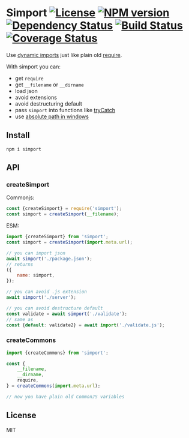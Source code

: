 # Simport [![License][LicenseIMGURL]][LicenseURL] [![NPM version][NPMIMGURL]][NPMURL] [![Dependency Status][DependencyStatusIMGURL]][DependencyStatusURL] [![Build Status][BuildStatusIMGURL]][BuildStatusURL] [![Coverage Status][CoverageIMGURL]][CoverageURL]

Use [dynamic imports](https://developer.mozilla.org/en-US/docs/Web/JavaScript/Reference/Statements/import#Dynamic_Imports) just like plain old [require](https://nodejs.org/api/esm.html#esm_require).

With simport you can:

- get `require`
- get `__filename` or `__dirname`
- load json
- avoid extensions
- avoid destructuring default
- pass `simport` into functions like [tryCatch](https://github.com/coderaiser/try-to-catch)
- use [absolute path in windows](https://github.com/nodejs/node/issues/31710#issuecomment-587434048)

## Install

`npm i simport`

## API

### createSimport

Commonjs:

```js
const {createSimport} = require('simport');
const simport = createSimport(__filename);
```

ESM:

```js
import {createSimport} from 'simport';
const simport = createSimport(import.meta.url);

// you can import json
await simport('./package.json');
// returns
({
    name: simport,
});

// you can avoid .js extension
await simport('./server');

// you can avoid destructure default
const validate = await simport('./validate');
// same as
const {default: validate2} = await import('./validate.js');
```

### createCommons

```js
import {createCommons} from 'simport';

const {
    __filename,
    __dirname,
    require,
} = createCommons(import.meta.url);

// now you have plain old CommonJS variables
```


## License

MIT

[NPMIMGURL]:                https://img.shields.io/npm/v/simport.svg?style=flat
[BuildStatusIMGURL]:        https://travis-ci.com/coderaiser/simport.svg?branch=master
[DependencyStatusIMGURL]:   https://img.shields.io/david/coderaiser/simport.svg?style=flat
[LicenseIMGURL]:            https://img.shields.io/badge/license-MIT-317BF9.svg?style=flat
[NPMURL]:                   https://npmjs.org/package/simport "npm"
[BuildStatusURL]:           https://travis-ci.com/coderaiser/simport  "Build Status"
[DependencyStatusURL]:      https://david-dm.org/coderaiser/simport "Dependency Status"
[LicenseURL]:               https://tldrlegal.com/license/mit-license "MIT License"

[CoverageURL]:              https://coveralls.io/github/coderaiser/simport?branch=master
[CoverageIMGURL]:           https://coveralls.io/repos/coderaiser/simport/badge.svg?branch=master&service=github
